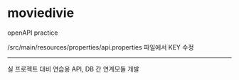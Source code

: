 # moviedivie
openAPI practice

/src/main/resources/properties/api.properties 파일에서 KEY 수정

-------
실 프로젝트 대비 연습용 API, DB 간 연계모듈 개발